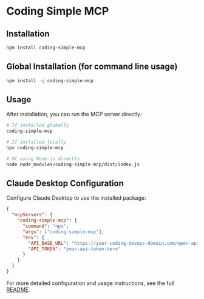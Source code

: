 # Coding Simple MCP

## Installation

```bash
npm install coding-simple-mcp
```

## Global Installation (for command line usage)

```bash
npm install -g coding-simple-mcp
```

## Usage

After installation, you can run the MCP server directly:

```bash
# If installed globally
coding-simple-mcp

# If installed locally
npx coding-simple-mcp

# Or using Node.js directly
node node_modules/coding-simple-mcp/dist/index.js
```

## Claude Desktop Configuration

Configure Claude Desktop to use the installed package:

```json
{
  "mcpServers": {
    "coding-simple-mcp": {
      "command": "npx",
      "args": ["coding-simple-mcp"],
      "env": {
        "API_BASE_URL": "https://your-coding-devops-domain.com/open-api",
        "API_TOKEN": "your-api-token-here"
      }
    }
  }
}
```

For more detailed configuration and usage instructions, see the full [README](README.md).